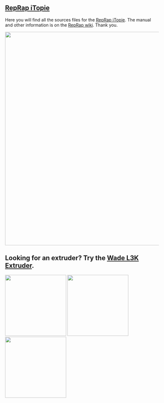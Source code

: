 ## [RepRap iTopie](http://reprap.org/wiki/ITopie)
Here you will find all the sources files for the [RepRap iTopie](http://reprap.org/wiki/ITopie). The manual and other information is on the [RepRap wiki](http://reprap.org). 
Thank you.

<img src="http://pix.slic.it/p/1bd" width="700px" />

## Looking for an extruder? Try the [Wade L3K Extruder](https://github.com/lautr3k/Wade-L3K).
<img src="http://pix.slic.it/p/s1" width="200px"/>
<img src="http://pix.slic.it/p/s2" width="200px"/>
<img src="http://pix.slic.it/p/s3" width="200px"/>
